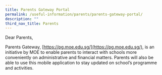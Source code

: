 ```yaml
---
title: Parents Gateway Portal
permalink: /useful-information/parents/parents-gateway-portal/
description: ""
third_nav_title: Parents
---
```

Dear Parents,

  

Parents Gateway, [https://pg.moe.edu.sg/](https://pg.moe.edu.sg/), is an initiative by MOE to enable parents to interact with schools more conveniently on administrative and financial matters. Parents will also be able to use this mobile application to stay updated on school’s programme and activities.